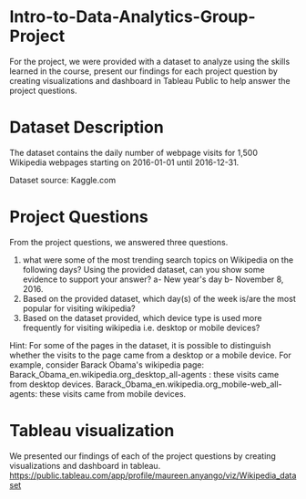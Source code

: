 # Intro-to-Data-Analytics-Group-Project
For the project, we were provided with a dataset to analyze using the skills learned in the course, present our findings for each project question by creating visualizations and dashboard in Tableau Public to help answer the project questions.

# Dataset Description
The dataset contains the daily number of webpage visits for 1,500 Wikipedia webpages starting on 2016-01-01 until 2016-12-31.

Dataset source: Kaggle.com

# Project Questions
From the project questions, we answered three questions.
1. what were some of the most trending search topics on Wikipedia on the following days? Using the provided dataset, can you show some evidence to support your answer? a- New year's day b- November 8, 2016.
2. Based on the provided dataset, which day(s) of the week is/are the most popular for visiting wikipedia?
3. Based on the dataset provided, which device type is used more frequently for visiting wikipedia i.e. desktop or mobile devices?

Hint: For some of the pages in the dataset, it is possible to distinguish whether the visits to the page came from a desktop or a mobile device. For example, consider Barack Obama's wikipedia page:
Barack_Obama_en.wikipedia.org_desktop_all-agents : these visits came from desktop devices.
Barack_Obama_en.wikipedia.org_mobile-web_all-agents: these visits came from mobile devices.

# Tableau visualization
We presented our findings of each of the project questions by creating visualizations and dashboard in tableau.
https://public.tableau.com/app/profile/maureen.anyango/viz/Wikipedia_dataset
